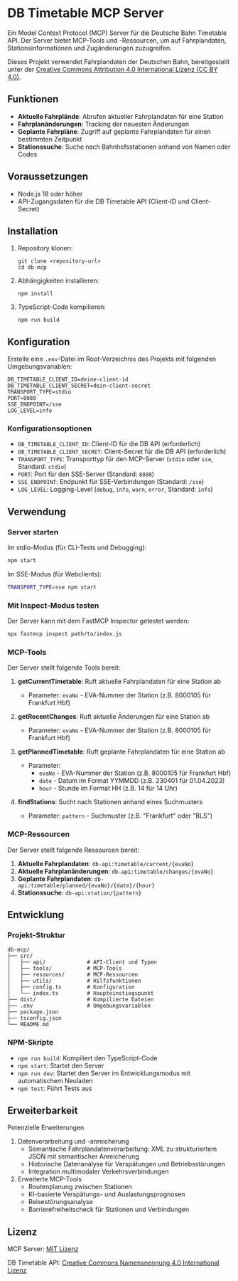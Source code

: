 # DB Timetable MCP Server

Ein Model Context Protocol (MCP) Server für die Deutsche Bahn Timetable API. Der Server bietet MCP-Tools und -Ressourcen, um auf Fahrplandaten, Stationsinformationen und Zugänderungen zuzugreifen.

Dieses Projekt verwendet Fahrplandaten der Deutschen Bahn, bereitgestellt unter der [Creative Commons Attribution 4.0 International Lizenz (CC BY 4.0)](https://creativecommons.org/licenses/by/4.0/).


## Funktionen

- **Aktuelle Fahrplände**: Abrufen aktueller Fahrplandaten für eine Station
- **Fahrplanänderungen**: Tracking der neuesten Änderungen
- **Geplante Fahrpläne**: Zugriff auf geplante Fahrplandaten für einen bestimmten Zeitpunkt
- **Stationssuche**: Suche nach Bahnhofsstationen anhand von Namen oder Codes

## Voraussetzungen

- Node.js 18 oder höher
- API-Zugangsdaten für die DB Timetable API (Client-ID und Client-Secret)

## Installation

1. Repository klonen:
   ```
   git clone <repository-url>
   cd db-mcp
   ```

2. Abhängigkeiten installieren:
   ```
   npm install
   ```

3. TypeScript-Code kompilieren:
   ```
   npm run build
   ```

## Konfiguration

Erstelle eine `.env`-Datei im Root-Verzeichnis des Projekts mit folgenden Umgebungsvariablen:

```
DB_TIMETABLE_CLIENT_ID=deine-client-id
DB_TIMETABLE_CLIENT_SECRET=dein-client-secret
TRANSPORT_TYPE=stdio
PORT=8080
SSE_ENDPOINT=/sse
LOG_LEVEL=info
```

### Konfigurationsoptionen

- `DB_TIMETABLE_CLIENT_ID`: Client-ID für die DB API (erforderlich)
- `DB_TIMETABLE_CLIENT_SECRET`: Client-Secret für die DB API (erforderlich)
- `TRANSPORT_TYPE`: Transporttyp für den MCP-Server (`stdio` oder `sse`, Standard: `stdio`)
- `PORT`: Port für den SSE-Server (Standard: `8080`)
- `SSE_ENDPOINT`: Endpunkt für SSE-Verbindungen (Standard: `/sse`)
- `LOG_LEVEL`: Logging-Level (`debug`, `info`, `warn`, `error`, Standard: `info`)

## Verwendung

### Server starten

Im stdio-Modus (für CLI-Tests und Debugging):

```bash
npm start
```

Im SSE-Modus (für Webclients):

```bash
TRANSPORT_TYPE=sse npm start
```

### Mit Inspect-Modus testen

Der Server kann mit dem FastMCP Inspector getestet werden:

```bash
npx fastmcp inspect path/to/index.js
```

### MCP-Tools

Der Server stellt folgende Tools bereit:

1. **getCurrentTimetable**: Ruft aktuelle Fahrplandaten für eine Station ab
   - Parameter: `evaNo` - EVA-Nummer der Station (z.B. 8000105 für Frankfurt Hbf)

2. **getRecentChanges**: Ruft aktuelle Änderungen für eine Station ab
   - Parameter: `evaNo` - EVA-Nummer der Station (z.B. 8000105 für Frankfurt Hbf)

3. **getPlannedTimetable**: Ruft geplante Fahrplandaten für eine Station ab
   - Parameter: 
     - `evaNo` - EVA-Nummer der Station (z.B. 8000105 für Frankfurt Hbf)
     - `date` - Datum im Format YYMMDD (z.B. 230401 für 01.04.2023)
     - `hour` - Stunde im Format HH (z.B. 14 für 14 Uhr)

4. **findStations**: Sucht nach Stationen anhand eines Suchmusters
   - Parameter: `pattern` - Suchmuster (z.B. "Frankfurt" oder "BLS")

### MCP-Ressourcen

Der Server stellt folgende Ressourcen bereit:

1. **Aktuelle Fahrplandaten**: `db-api:timetable/current/{evaNo}`
2. **Aktuelle Fahrplanänderungen**: `db-api:timetable/changes/{evaNo}`
3. **Geplante Fahrplandaten**: `db-api:timetable/planned/{evaNo}/{date}/{hour}`
4. **Stationssuche**: `db-api:station/{pattern}`

## Entwicklung

### Projekt-Struktur

```
db-mcp/
├── src/
│   ├── api/             # API-Client und Typen
│   ├── tools/           # MCP-Tools
│   ├── resources/       # MCP-Ressourcen
│   ├── utils/           # Hilfsfunktionen
│   ├── config.ts        # Konfiguration
│   └── index.ts         # Haupteinstiegspunkt
├── dist/                # Kompilierte Dateien
├── .env                 # Umgebungsvariablen
├── package.json
├── tsconfig.json
└── README.md
```

### NPM-Skripte

- `npm run build`: Kompiliert den TypeScript-Code
- `npm start`: Startet den Server
- `npm run dev`: Startet den Server im Entwicklungsmodus mit automatischem Neuladen
- `npm test`: Führt Tests aus

## Erweiterbarkeit

Potenzielle Erweiterungen
1. Datenverarbeitung und -anreicherung
   - Semantische Fahrplandatenverarbeitung: XML zu strukturiertem JSON mit semantischer Anreicherung
   - Historische Datenanalyse für Verspätungen und Betriebsstörungen
   - Integration multimodaler Verkehrsverbindungen
2. Erweiterte MCP-Tools
   - Routenplanung zwischen Stationen
   - KI-basierte Verspätungs- und Auslastungsprognosen
   - Reisestörungsanalyse
   - Barrierefreiheitscheck für Stationen und Verbindungen

## Lizenz

MCP Server: [MIT Lizenz](LICENSE)

DB Timetable API: [Creative Commons Namensnennung 4.0 International Lizenz](https://developers.deutschebahn.com/db-api-marketplace/apis/product/timetables)
